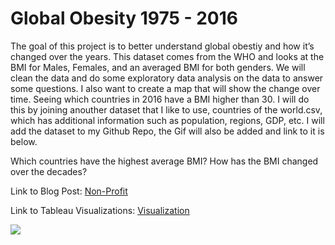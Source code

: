 # Global Obesity 1975 - 2016
The goal of this project is to better understand global obestiy and how it’s changed over the years. This dataset comes from the WHO and looks at the BMI for Males, Females, and an averaged BMI for both genders. We will clean the data and do some exploratory data analysis on the data to answer some questions. I also want to create a map that will show the change over time. Seeing which countries in 2016 have a BMI higher than 30. I will do this by joining anouther dataset that I like to use, countries of the world.csv, which has additional information such as population, regions, GDP, etc. I will add the dataset to my Github Repo, the Gif will also be added and link to it is below.

Which countries have the highest average BMI? How has the BMI changed over the decades?

Link to Blog Post: [Non-Profit](https://jeffponce.github.io/nonprofit/)

Link to Tableau Visualizations: [Visualization](https://public.tableau.com/profile/jeff.ponce#!/vizhome/Obesity_15923286441470/Dashboard1)

![](https://github.com/jeffponce/obesity/blob/master/4.%20Analysis/Obesity.gif)
